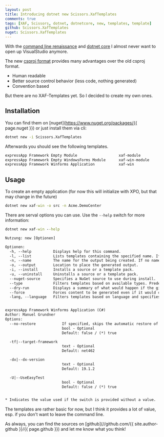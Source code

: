 ```yaml
---
layout: post
title: Introducing dotnet new Scissors.XafTemplates
comments: true
tags: [XAF, Scissors, dotnet, dotnetcore, new, templates, template]
github: Scissors.XafTemplates
nuget: Scissors.XafTemplates
---
```


With the [command line renaissance](//lifehacker.com/geek-to-live-the-command-line-comeback-226223) and [dotnet core](//dotnet.microsoft.com/download) I almost never want to open up VisualStudio anymore.

The new [csproj format](//docs.microsoft.com/en-us/dotnet/core/tools/csproj) provides many advantages over the old csproj format.

- Human readable
- Better source control behavior (less code, nothing generated)
- Convention based

But there are no XAF-Templates yet. So I decided to create my own ones.

## Installation

You can find them on [nuget](https://www.nuget.org/packages/{{ page.nuget }}) or just install them via cli:


```cmd
dotnet new -i Scissors.XafTemplates
```

Afterwards you should see the following templates.

```txt
expressApp Framework Empty Module                   xaf-module           [C#]              Common/Console
expressApp Framework Empty WindowsForms Module      xaf-win-module       [C#]              Common/Console
expressApp Framework Winforms Application           xaf-win              [C#]              Common/Console
```

## Usage

To create an empty application (for now this will initialize with XPO, but that may change in the future)

```cmd
dotnet new xaf-win -o src -n Acme.DemoCenter
```

There are serval options you can use. Use the `--help` switch for more information:

```cmd
dotnet new xaf-win --help
```

```txt
Nutzung: new [Optionen]

Optionen:
  -h, --help          Displays help for this command.
  -l, --list          Lists templates containing the specified name. If no name is specified, lists all templates.
  -n, --name          The name for the output being created. If no name is specified, the name of the current directory is used.
  -o, --output        Location to place the generated output.
  -i, --install       Installs a source or a template pack.
  -u, --uninstall     Uninstalls a source or a template pack.
  --nuget-source      Specifies a NuGet source to use during install.
  --type              Filters templates based on available types. Predefined values are "project", "item" or "other".
  --dry-run           Displays a summary of what would happen if the given command line were run if it would result in a template creation.
  --force             Forces content to be generated even if it would change existing files.
  -lang, --language   Filters templates based on language and specifies the language of the template to create.


expressApp Framework Winforms Application (C#)
Author: Manuel Grundner
Options:
  --no-restore            If specified, skips the automatic restore of the project on create.
                          bool - Optional
                          Default: false / (*) true

  -tf|--target-framework
                          text - Optional
                          Default: net462

  -dx|--dx-version
                          text - Optional
                          Default: 19.1.2

  -U|--UseEasyTest
                          bool - Optional
                          Default: false / (*) true


* Indicates the value used if the switch is provided without a value.
```

The templates are rather basic for now, but I think it provides a lot of value, esp. if you don't want to leave the command line.

As always, you can find the sources on [github](//github.com/{{ site.author-github }}/{{ page.github }}) and let me know what you think!
